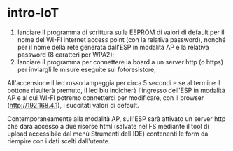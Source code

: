 # intro-IoT
1) lanciare il programma di scrittura sulla EEPROM di valori di default per il nome del WI-FI internet access point (con la relativa password), nonché per il nome della rete generata dall'ESP in modalità AP e la relativa password (8 caratteri per WPA2);
2) lanciare il programma per connettere la board a un server http (o https) per inviargli le misure eseguite sul fotoresistore;

All'accensione il led rosso lampeggia per circa 5 secondi e se al termine il bottone risulterà premuto, il led blu indicherà l'ingresso dell'ESP in modalità AP e al cui WI-FI potremo connetterci per modificare, con il browser (http://192.168.4.1), i succitati valori di default.

Contemporaneamente alla modalità AP, sull'ESP sarà attivato un server http che darà accesso a due risorse html (salvate nel FS mediante il tool di upload accessibile dal menù Strumenti dell'IDE) contenenti le form da riempire con i dati scelti dall'utente. 
